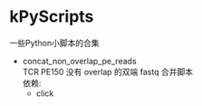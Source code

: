 # kPyScripts
一些Python小脚本的合集

- concat_non_overlap_pe_reads  
TCR PE150 没有 overlap 的双端 fastq 合并脚本  
依赖: 
  - click

